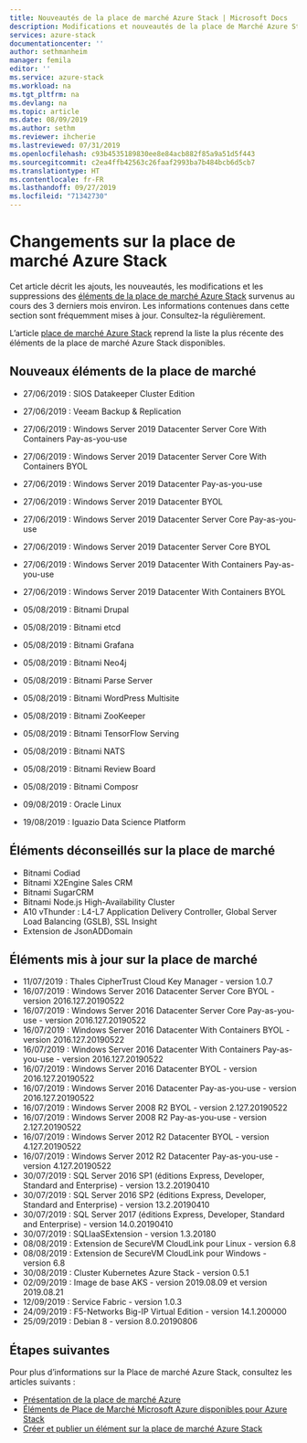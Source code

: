 ```yaml
---
title: Nouveautés de la place de marché Azure Stack | Microsoft Docs
description: Modifications et nouveautés de la place de Marché Azure Stack.
services: azure-stack
documentationcenter: ''
author: sethmanheim
manager: femila
editor: ''
ms.service: azure-stack
ms.workload: na
ms.tgt_pltfrm: na
ms.devlang: na
ms.topic: article
ms.date: 08/09/2019
ms.author: sethm
ms.reviewer: ihcherie
ms.lastreviewed: 07/31/2019
ms.openlocfilehash: c93b4535189830ee8e84acb882f85a9a51d5f443
ms.sourcegitcommit: c2ea4ffb42563c26faaf2993ba7b484bcb6d5cb7
ms.translationtype: HT
ms.contentlocale: fr-FR
ms.lasthandoff: 09/27/2019
ms.locfileid: "71342730"
---
```

# <a name="azure-stack-marketplace-changes"></a>Changements sur la place de marché Azure Stack

Cet article décrit les ajouts, les nouveautés, les modifications et les suppressions des [éléments de la place de marché Azure Stack](azure-stack-marketplace-azure-items.md) survenus au cours des 3 derniers mois environ. Les informations contenues dans cette section sont fréquemment mises à jour. Consultez-la régulièrement.

L’article [place de marché Azure Stack](azure-stack-marketplace-azure-items.md) reprend la liste la plus récente des éléments de la place de marché Azure Stack disponibles.

## <a name="new-marketplace-items"></a>Nouveaux éléments de la place de marché

- 27/06/2019 :   SIOS Datakeeper Cluster Edition

- 27/06/2019 :   Veeam Backup & Replication

- 27/06/2019 : Windows Server 2019 Datacenter Server Core With Containers Pay-as-you-use

- 27/06/2019 : Windows Server 2019 Datacenter Server Core With Containers BYOL

- 27/06/2019 :   Windows Server 2019 Datacenter Pay-as-you-use

- 27/06/2019 :   Windows Server 2019 Datacenter BYOL

- 27/06/2019 : Windows Server 2019 Datacenter Server Core Pay-as-you-use

- 27/06/2019 : Windows Server 2019 Datacenter Server Core BYOL

- 27/06/2019 :   Windows Server 2019 Datacenter With Containers Pay-as-you-use

- 27/06/2019 :   Windows Server 2019 Datacenter With Containers BYOL

- 05/08/2019 : Bitnami Drupal

- 05/08/2019 : Bitnami etcd

- 05/08/2019 : Bitnami Grafana

- 05/08/2019 : Bitnami Neo4j

- 05/08/2019 : Bitnami Parse Server

- 05/08/2019 : Bitnami WordPress Multisite

- 05/08/2019 : Bitnami ZooKeeper

- 05/08/2019 : Bitnami TensorFlow Serving

- 05/08/2019 : Bitnami NATS

- 05/08/2019 : Bitnami Review Board

- 05/08/2019 : Bitnami Composr

- 09/08/2019 : Oracle Linux

- 19/08/2019 : Iguazio Data Science Platform


## <a name="deprecated-marketplace-items"></a>Éléments déconseillés sur la place de marché

- Bitnami Codiad
- Bitnami X2Engine Sales CRM
- Bitnami SugarCRM
- Bitnami Node.js High-Availability Cluster
- A10 vThunder : L4-L7 Application Delivery Controller, Global Server Load Balancing (GSLB), SSL Insight
- Extension de JsonADDomain

## <a name="updated-marketplace-items"></a>Éléments mis à jour sur la place de marché

- 11/07/2019 :   Thales CipherTrust Cloud Key Manager - version 1.0.7
- 16/07/2019 :   Windows Server 2016 Datacenter Server Core BYOL - version 2016.127.20190522
- 16/07/2019 :   Windows Server 2016 Datacenter Server Core Pay-as-you-use - version 2016.127.20190522
- 16/07/2019 :   Windows Server 2016 Datacenter With Containers BYOL - version 2016.127.20190522
- 16/07/2019 :   Windows Server 2016 Datacenter With Containers Pay-as-you-use - version 2016.127.20190522
- 16/07/2019 :   Windows Server 2016 Datacenter BYOL - version 2016.127.20190522
- 16/07/2019 :   Windows Server 2016 Datacenter Pay-as-you-use - version 2016.127.20190522
- 16/07/2019 :   Windows Server 2008 R2 BYOL - version 2.127.20190522
- 16/07/2019 :   Windows Server 2008 R2 Pay-as-you-use - version 2.127.20190522
- 16/07/2019 :   Windows Server 2012 R2 Datacenter BYOL - version 4.127.20190522
- 16/07/2019 :   Windows Server 2012 R2 Datacenter Pay-as-you-use - version 4.127.20190522
- 30/07/2019 : SQL Server 2016 SP1 (éditions Express, Developer, Standard and Enterprise) - version 13.2.20190410
- 30/07/2019 : SQL Server 2016 SP2 (éditions Express, Developer, Standard and Enterprise) - version 13.2.20190410
- 30/07/2019 : SQL Server 2017 (éditions Express, Developer, Standard and Enterprise) - version 14.0.20190410
- 30/07/2019 : SQLIaaSExtension - version 1.3.20180
- 08/08/2019 : Extension de SecureVM CloudLink pour Linux - version 6.8
- 08/08/2019 : Extension de SecureVM CloudLink pour Windows - version 6.8
- 30/08/2019 : Cluster Kubernetes Azure Stack - version 0.5.1
- 02/09/2019 : Image de base AKS - version 2019.08.09 et version 2019.08.21
- 12/09/2019 : Service Fabric - version 1.0.3
- 24/09/2019 : F5-Networks Big-IP Virtual Edition - version 14.1.200000
- 25/09/2019 : Debian 8 - version 8.0.20190806


## <a name="next-steps"></a>Étapes suivantes

Pour plus d’informations sur la Place de marché Azure Stack, consultez les articles suivants :

- [Présentation de la place de marché Azure](azure-stack-marketplace.md)
- [Éléments de Place de Marché Microsoft Azure disponibles pour Azure Stack](azure-stack-marketplace-azure-items.md)
- [Créer et publier un élément sur la place de marché Azure Stack](azure-stack-create-and-publish-marketplace-item.md)

